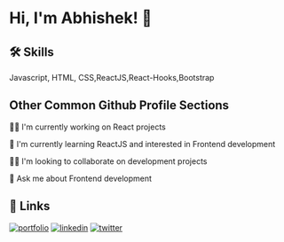 
# Hi, I'm Abhishek! 👋




## 🛠 Skills
Javascript, HTML, CSS,ReactJS,React-Hooks,Bootstrap


## Other Common Github Profile Sections
👩‍💻 I'm currently working on React projects

🧠 I'm currently learning ReactJS and interested in Frontend development

👯‍♀️ I'm looking to collaborate on development projects

💬 Ask me about Frontend development


## 🔗 Links
[![portfolio](https://img.shields.io/badge/my_portfolio-000?style=for-the-badge&logo=ko-fi&logoColor=white)](https://github.com/abhisheka063)
[![linkedin](https://img.shields.io/badge/linkedin-0A66C2?style=for-the-badge&logo=linkedin&logoColor=white)](https://www.linkedin.com/in/abhishek-yadav-45b151130/)
[![twitter](https://img.shields.io/badge/twitter-1DA1F2?style=for-the-badge&logo=twitter&logoColor=white)](https://twitter.com/)




